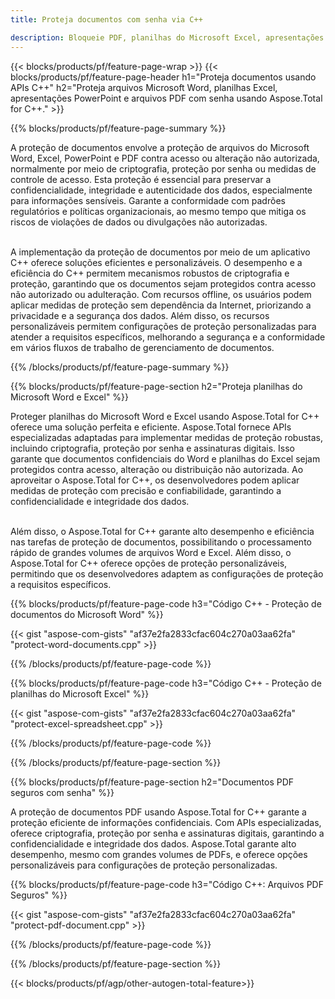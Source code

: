 ```yaml
---
title: Proteja documentos com senha via C++ 

description: Bloqueie PDF, planilhas do Microsoft Excel, apresentações do PowerPoint e documentos do Word com senhas por meio do seu aplicativo C++. Aplique proteção por senha com facilidade.
---
```


{{< blocks/products/pf/feature-page-wrap >}}
{{< blocks/products/pf/feature-page-header h1="Proteja documentos usando APIs C++" h2="Proteja arquivos Microsoft Word, planilhas Excel, apresentações PowerPoint e arquivos PDF com senha usando Aspose.Total for C++." >}}

{{% blocks/products/pf/feature-page-summary %}}

A proteção de documentos envolve a proteção de arquivos do Microsoft Word, Excel, PowerPoint e PDF contra acesso ou alteração não autorizada, normalmente por meio de criptografia, proteção por senha ou medidas de controle de acesso. Esta proteção é essencial para preservar a confidencialidade, integridade e autenticidade dos dados, especialmente para informações sensíveis. Garante a conformidade com padrões regulatórios e políticas organizacionais, ao mesmo tempo que mitiga os riscos de violações de dados ou divulgações não autorizadas. <br /><br />

A implementação da proteção de documentos por meio de um aplicativo C++ oferece soluções eficientes e personalizáveis. O desempenho e a eficiência do C++ permitem mecanismos robustos de criptografia e proteção, garantindo que os documentos sejam protegidos contra acesso não autorizado ou adulteração. Com recursos offline, os usuários podem aplicar medidas de proteção sem dependência da Internet, priorizando a privacidade e a segurança dos dados. Além disso, os recursos personalizáveis permitem configurações de proteção personalizadas para atender a requisitos específicos, melhorando a segurança e a conformidade em vários fluxos de trabalho de gerenciamento de documentos.

{{% /blocks/products/pf/feature-page-summary  %}}

{{% blocks/products/pf/feature-page-section  h2="Proteja planilhas do Microsoft Word e Excel" %}}

Proteger planilhas do Microsoft Word e Excel usando Aspose.Total for C++ oferece uma solução perfeita e eficiente. Aspose.Total fornece APIs especializadas adaptadas para implementar medidas de proteção robustas, incluindo criptografia, proteção por senha e assinaturas digitais. Isso garante que documentos confidenciais do Word e planilhas do Excel sejam protegidos contra acesso, alteração ou distribuição não autorizada. Ao aproveitar o Aspose.Total for C++, os desenvolvedores podem aplicar medidas de proteção com precisão e confiabilidade, garantindo a confidencialidade e integridade dos dados.<br /><br />

Além disso, o Aspose.Total for C++ garante alto desempenho e eficiência nas tarefas de proteção de documentos, possibilitando o processamento rápido de grandes volumes de arquivos Word e Excel. Além disso, o Aspose.Total for C++ oferece opções de proteção personalizáveis, permitindo que os desenvolvedores adaptem as configurações de proteção a requisitos específicos.

{{% blocks/products/pf/feature-page-code h3="Código C++ - Proteção de documentos do Microsoft Word" %}}

{{< gist "aspose-com-gists" "af37e2fa2833cfac604c270a03aa62fa" "protect-word-documents.cpp" >}}

{{% /blocks/products/pf/feature-page-code  %}}

{{% blocks/products/pf/feature-page-code h3="Código C++ - Proteção de planilhas do Microsoft Excel" %}}

{{< gist "aspose-com-gists" "af37e2fa2833cfac604c270a03aa62fa" "protect-excel-spreadsheet.cpp" >}}

{{% /blocks/products/pf/feature-page-code  %}}

{{% /blocks/products/pf/feature-page-section %}}

{{% blocks/products/pf/feature-page-section  h2="Documentos PDF seguros com senha" %}}

A proteção de documentos PDF usando Aspose.Total for C++ garante a proteção eficiente de informações confidenciais. Com APIs especializadas, oferece criptografia, proteção por senha e assinaturas digitais, garantindo a confidencialidade e integridade dos dados. Aspose.Total garante alto desempenho, mesmo com grandes volumes de PDFs, e oferece opções personalizáveis para configurações de proteção personalizadas. 

{{% blocks/products/pf/feature-page-code h3="Código C++: Arquivos PDF Seguros" %}}

{{< gist "aspose-com-gists" "af37e2fa2833cfac604c270a03aa62fa" "protect-pdf-document.cpp" >}}

{{% /blocks/products/pf/feature-page-code  %}}

{{% /blocks/products/pf/feature-page-section %}}

{{< blocks/products/pf/agp/other-autogen-total-feature>}}